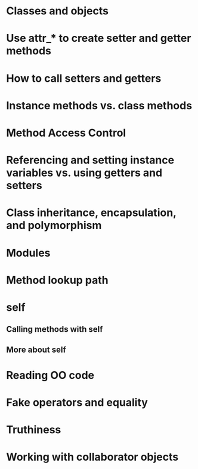 # Classes and objects
# Use attr_* to create setter and getter methods
# How to call setters and getters
# Instance methods vs. class methods
# Method Access Control
# Referencing and setting instance variables vs. using getters and setters
# Class inheritance, encapsulation, and polymorphism
# Modules
# Method lookup path
# self
  ## Calling methods with self
  ## More about self
# Reading OO code
# Fake operators and equality
# Truthiness
# Working with collaborator objects